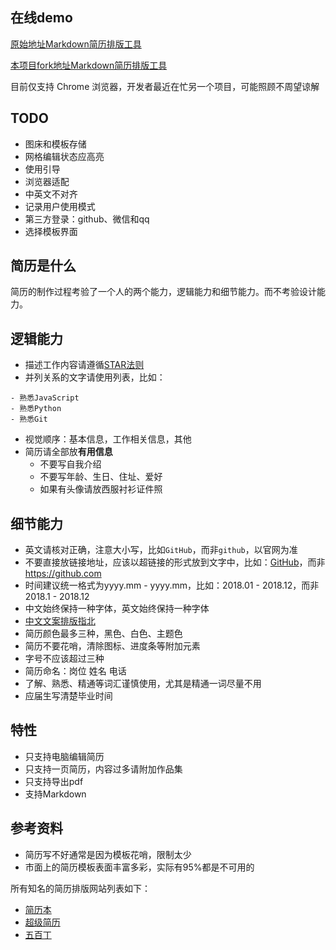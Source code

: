 ## 在线demo

[原始地址Markdown简历排版工具](https://resume.mdnice.com/)

[本项目fork地址Markdown简历排版工具](https://mkresume.murphyyi.com/)

目前仅支持 Chrome 浏览器，开发者最近在忙另一个项目，可能照顾不周望谅解

## TODO

- 图床和模板存储
- 网格编辑状态应高亮
- 使用引导
- 浏览器适配
- 中英文不对齐
- 记录用户使用模式
- 第三方登录：github、微信和qq
- 选择模板界面

## 简历是什么

简历的制作过程考验了一个人的两个能力，逻辑能力和细节能力。而不考验设计能力。

## 逻辑能力

- 描述工作内容请遵循[STAR法则](https://baike.baidu.com/item/STAR%E6%B3%95%E5%88%99/9056070?fr=aladdin)
- 并列关系的文字请使用列表，比如：

```
- 熟悉JavaScript
- 熟悉Python
- 熟悉Git
```

- 视觉顺序：基本信息，工作相关信息，其他
- 简历请全部放**有用信息**
  - 不要写自我介绍
  - 不要写年龄、生日、住址、爱好
  - 如果有头像请放西服衬衫证件照

## 细节能力

- 英文请核对正确，注意大小写，比如`GitHub`，而非`github`，以官网为准
- 不要直接放链接地址，应该以超链接的形式放到文字中，比如：[GitHub](https://github.com)，而非 https://github.com
- 时间建议统一格式为yyyy.mm - yyyy.mm，比如：2018.01 - 2018.12，而非 2018.1 - 2018.12
- 中文始终保持一种字体，英文始终保持一种字体
- [中文文案排版指北](https://github.com/sparanoid/chinese-copywriting-guidelines)
- 简历颜色最多三种，黑色、白色、主题色
- 简历不要花哨，清除图标、进度条等附加元素
- 字号不应该超过三种
- 简历命名：岗位 姓名 电话
- 了解、熟悉、精通等词汇谨慎使用，尤其是精通一词尽量不用
- 应届生写清楚毕业时间

## 特性

- 只支持电脑编辑简历
- 只支持一页简历，内容过多请附加作品集
- 只支持导出pdf
- 支持Markdown

## 参考资料

- 简历写不好通常是因为模板花哨，限制太少
- 市面上的简历模板表面丰富多彩，实际有95%都是不可用的

所有知名的简历排版网站列表如下：

- [简历本](http://www.jianliben.com/)
- [超级简历](https://www.wondercv.com/?locale=zh-CN)
- [五百丁](http://www.500d.me/)
